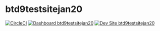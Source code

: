 # btd9testsitejan20

[![CircleCI](https://circleci.com/gh/kporras07/btd9testsitejan20.svg?style=shield)](https://circleci.com/gh/kporras07/btd9testsitejan20)
[![Dashboard btd9testsitejan20](https://img.shields.io/badge/dashboard-btd9testsitejan20-yellow.svg)](https://dashboard.pantheon.io/sites/8518b4a2-b7e9-4bb2-a6d0-bd94685db272#dev/code)
[![Dev Site btd9testsitejan20](https://img.shields.io/badge/site-btd9testsitejan20-blue.svg)](http://dev-btd9testsitejan20.pantheonsite.io/)